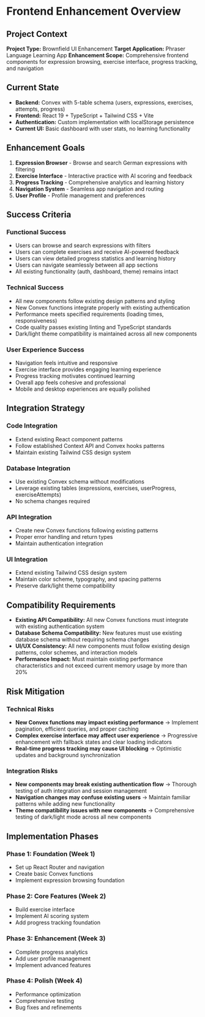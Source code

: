 # Frontend Enhancement Overview

## Project Context

**Project Type:** Brownfield UI Enhancement
**Target Application:** Phraser Language Learning App
**Enhancement Scope:** Comprehensive frontend components for expression browsing, exercise interface, progress tracking, and navigation

## Current State

- **Backend:** Convex with 5-table schema (users, expressions, exercises, attempts, progress)
- **Frontend:** React 19 + TypeScript + Tailwind CSS + Vite
- **Authentication:** Custom implementation with localStorage persistence
- **Current UI:** Basic dashboard with user stats, no learning functionality

## Enhancement Goals

1. **Expression Browser** - Browse and search German expressions with filtering
2. **Exercise Interface** - Interactive practice with AI scoring and feedback
3. **Progress Tracking** - Comprehensive analytics and learning history
4. **Navigation System** - Seamless app navigation and routing
5. **User Profile** - Profile management and preferences

## Success Criteria

### Functional Success

- Users can browse and search expressions with filters
- Users can complete exercises and receive AI-powered feedback
- Users can view detailed progress statistics and learning history
- Users can navigate seamlessly between all app sections
- All existing functionality (auth, dashboard, theme) remains intact

### Technical Success

- All new components follow existing design patterns and styling
- New Convex functions integrate properly with existing authentication
- Performance meets specified requirements (loading times, responsiveness)
- Code quality passes existing linting and TypeScript standards
- Dark/light theme compatibility is maintained across all new components

### User Experience Success

- Navigation feels intuitive and responsive
- Exercise interface provides engaging learning experience
- Progress tracking motivates continued learning
- Overall app feels cohesive and professional
- Mobile and desktop experiences are equally polished

## Integration Strategy

### Code Integration

- Extend existing React component patterns
- Follow established Context API and Convex hooks patterns
- Maintain existing Tailwind CSS design system

### Database Integration

- Use existing Convex schema without modifications
- Leverage existing tables (expressions, exercises, userProgress, exerciseAttempts)
- No schema changes required

### API Integration

- Create new Convex functions following existing patterns
- Proper error handling and return types
- Maintain authentication integration

### UI Integration

- Extend existing Tailwind CSS design system
- Maintain color scheme, typography, and spacing patterns
- Preserve dark/light theme compatibility

## Compatibility Requirements

- **Existing API Compatibility:** All new Convex functions must integrate with existing authentication system
- **Database Schema Compatibility:** New features must use existing database schema without requiring schema changes
- **UI/UX Consistency:** All new components must follow existing design patterns, color schemes, and interaction models
- **Performance Impact:** Must maintain existing performance characteristics and not exceed current memory usage by more than 20%

## Risk Mitigation

### Technical Risks

- **New Convex functions may impact existing performance** → Implement pagination, efficient queries, and proper caching
- **Complex exercise interface may affect user experience** → Progressive enhancement with fallback states and clear loading indicators
- **Real-time progress tracking may cause UI blocking** → Optimistic updates and background synchronization

### Integration Risks

- **New components may break existing authentication flow** → Thorough testing of auth integration and session management
- **Navigation changes may confuse existing users** → Maintain familiar patterns while adding new functionality
- **Theme compatibility issues with new components** → Comprehensive testing of dark/light mode across all new components

## Implementation Phases

### Phase 1: Foundation (Week 1)

- Set up React Router and navigation
- Create basic Convex functions
- Implement expression browsing foundation

### Phase 2: Core Features (Week 2)

- Build exercise interface
- Implement AI scoring system
- Add progress tracking foundation

### Phase 3: Enhancement (Week 3)

- Complete progress analytics
- Add user profile management
- Implement advanced features

### Phase 4: Polish (Week 4)

- Performance optimization
- Comprehensive testing
- Bug fixes and refinements
